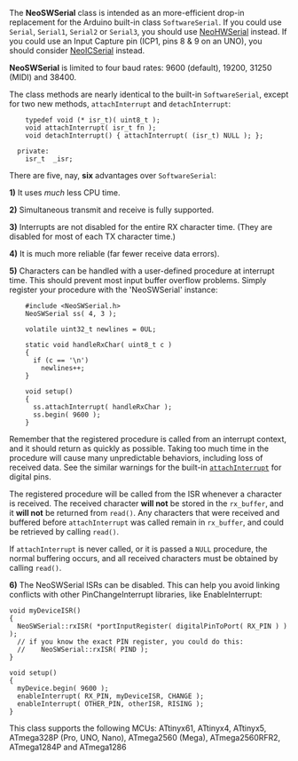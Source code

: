 The **NeoSWSerial** class is intended as an more-efficient drop-in replacement for the Arduino built-in class `SoftwareSerial`.  If you could use `Serial`, `Serial1`, `Serial2` or `Serial3`, you should use [NeoHWSerial](https://github.com/SlashDevin/NeoHWSerial) instead.  If you could use an Input Capture pin (ICP1, pins 8 & 9 on an UNO), you should consider  [NeoICSerial](https://github.com/SlashDevin/NeoICSerial) instead.

**NeoSWSerial** is limited to four baud rates: 9600 (default), 19200, 31250 (MIDI) and 38400.

The class methods are nearly identical to the built-in `SoftwareSerial`, except for two new methods, `attachInterrupt` and `detachInterrupt`:

```
    typedef void (* isr_t)( uint8_t );
    void attachInterrupt( isr_t fn );
    void detachInterrupt() { attachInterrupt( (isr_t) NULL ); };

  private:
    isr_t  _isr;
```

There are five, nay, **six** advantages over `SoftwareSerial`:

**1)** It uses *much* less CPU time.  

**2)** Simultaneous transmit and receive is fully supported.

**3)** Interrupts are not disabled for the entire RX character time.  (They are disabled for most of each TX character time.)

**4)** It is much more reliable (far fewer receive data errors).

**5)** Characters can be handled with a user-defined procedure at interrupt time.  This should prevent most input buffer overflow problems.  Simply register your procedure with the 'NeoSWSerial' instance:

```
    #include <NeoSWSerial.h>
    NeoSWSerial ss( 4, 3 );
    
    volatile uint32_t newlines = 0UL;
    
    static void handleRxChar( uint8_t c )
    {
      if (c == '\n')
        newlines++;
    }
    
    void setup()
    {
      ss.attachInterrupt( handleRxChar );
      ss.begin( 9600 );
    }
```

Remember that the registered procedure is called from an interrupt context, and it should return as quickly as possible.  Taking too much time in the procedure will cause many unpredictable behaviors, including loss of received data.  See the similar warnings for the built-in [`attachInterrupt`](https://www.arduino.cc/en/Reference/AttachInterrupt) for digital pins.

The registered procedure will be called from the ISR whenever a character is received.  The received character **will not** be stored in the `rx_buffer`, and it **will not** be returned from `read()`.  Any characters that were received and buffered before `attachInterrupt` was called remain in `rx_buffer`, and could be retrieved by calling `read()`.

If `attachInterrupt` is never called, or it is passed a `NULL` procedure, the normal buffering occurs, and all received characters must be obtained by calling `read()`.

**6)** The NeoSWSerial ISRs can be disabled.  This can help you avoid linking conflicts with other PinChangeInterrupt libraries, like EnableInterrupt:

```
void myDeviceISR()
{
  NeoSWSerial::rxISR( *portInputRegister( digitalPinToPort( RX_PIN ) ) );
  // if you know the exact PIN register, you could do this:
  //    NeoSWSerial::rxISR( PIND );
}

void setup()
{
  myDevice.begin( 9600 );
  enableInterrupt( RX_PIN, myDeviceISR, CHANGE );
  enableInterrupt( OTHER_PIN, otherISR, RISING );
}
```

This class supports the following MCUs: ATtinyx61, ATtinyx4, ATtinyx5, ATmega328P (Pro, UNO, Nano), ATmega2560 (Mega), ATmega2560RFR2, ATmega1284P and ATmega1286
